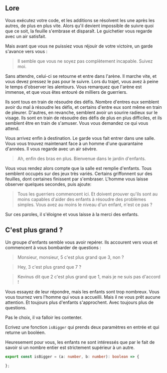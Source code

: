 ## Lore

Vous exécutez votre code, et les additions se résolvent les une après les autres, de plus en plus vite. Alors qu'il devient impossible de suivre quoi que ce soit, la feuille s'embrase et disparaît. Le guichetier vous regarde avec un air satisfait.

Mais avant que vous ne puissiez vous réjouir de votre victoire, un garde s'avance vers vous :

> Il semble que vous ne soyez pas complètement incapable. Suivez moi.

Sans attendre, celui-ci se retourne et entre dans l'arène. Il marche vite, et vous devez pressez le pas pour le suivre. Lors du trajet, vous avez à peine le temps d'observer les alentours. Vous remarquez que l'arène est immense, et que vous êtes entouré de milliers de guerriers.

Ils sont tous en train de résoudre des défis. Nombre d'entres eux semblent avoir du mal à résoudre les défis, et certains d'entre eux sont même en train de pleurer. D'autres, en revanche, semblent avoir un sourire radieux sur le visage. Ils sont en train de résoudre des défis de plus en plus difficiles, et ils semblent être en train de s'amuser. Vous vous demandez ce qui vous attend.

Vous arrivez enfin à destination. Le garde vous fait entrer dans une salle. Vous vous trouvez maintenant face à un homme d'une quarantaine d'années. Il vous regarde avec un air sévère.

> Ah, enfin des bras en plus. Bienvenue dans le jardin d'enfants.

Vous vous rendez alors compte que la salle est remplie d'enfants. Tous semblent occupés sur des jeux très variés. Certains griffonnent sur des feuilles, dont certaines finissent par s'embraser. L'homme vous laisse observer quelques secondes, puis ajoute:

> Tous les guerriers commencent ici. Et doivent prouver qu'ils sont au moins capables d'aider des enfants à résoudre des problèmes simples. Vous avez au moins le niveau d'un enfant, n'est ce pas ?

Sur ces paroles, il s'éloigne et vous laisse à la merci des enfants.

## C'est plus grand ?

Un groupe d'enfants semble vous avoir repérer. Ils accourent vers vous et commencent à vous bombarder de questions :

> Monsieur, monsieur, 5 c'est plus grand que 3, non ?

> Hey, 3 c'est plus grand que 7 ?

> Kevinus dit que 2 c'est plus grand que 1, mais je ne suis pas d'accord !

Vous essayez de leur répondre, mais les enfants sont trop nombreux. Vous vous tournez vers l'homme qui vous a accueilli. Mais il ne vous prêt aucune attention. Et toujours plus d'enfants s'approchent. Avec toujours plus de questions.

Pas le choix, il va falloir les contenter.

Ecrivez une fonction `isBigger` qui prends deux paramètres en entrée et qui returne un booléen.

Heuresement pour vous, les enfants ne sont intéressés que par le fait de savoir si un nombre entier est strictement supérieur à un autre.

```ts
export const isBigger = (a: number, b: number): boolean => {

};
```
